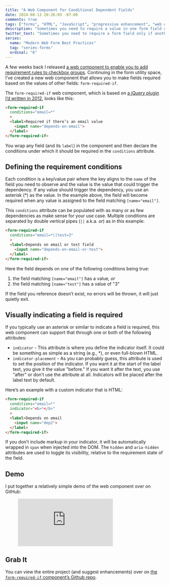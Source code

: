 ```yaml
---
title: "A Web Component for Conditional Dependent Fields"
date: 2024-08-13 20:26:03 -07:00
comments: true
tags: ["forms", "HTML", "JavaScript", "progressive enhancement", "web components", "web forms"]
description: "Sometimes you need to require a value in one form field only if another field is filled in or if that field has a specific value. I ported an old jQuery plugin of mine that made this work to a web component you can use easily right now."
twitter_text: "Sometimes you need to require a form field only if another field is filled in or has a specific value. Here’s a web component to enable that."
series:
  name: "Modern Web Form Best Practices"
  tag: "series-forms"
  ordinal: "6"
---
```


A few weeks back I released [a web component to enable you to add requirement rules to checkbox groups](https://www.aaron-gustafson.com/notebook/requirement-rules-for-checkboxes/). Continuing in the form utility space, I’ve created a new web component that allows you to make fields required based on the values of other fields: `form-required-if`.

<!-- more -->

The `form-required-if` web component, which is based on [a jQuery plugin I’d written in 2012](https://github.com/easy-designs/jquery.easy-dependent-required-fields.js), looks like this:

```html
<form-required-if
  conditions="email=*"
  >
  <label>Required if there’s an email value
    <input name="depends-on-email">
  </label>
</form-required-if>
```

You wrap any field (and its `label`) in the component and then declare the conditions under which it should be required in the `conditions` attribute.

## Defining the requirement conditions

Each condition is a key/value pair where the key aligns to the `name` of the field you need to observe and the value is the value that could trigger the dependency. If any value should trigger the dependency, you use an asterisk (*) as the value. In the example above, the field will become required when any value is assigned to the field matching `[name="email"]`.

This `conditions` attribute can be populated with as many or as few dependencies as make sense for your use case. Multiple conditions are separated by double vertical pipes (`||` a.k.a. _or_) as in this example:

```html
<form-required-if 
  conditions="email=*||test=3"
  >
  <label>Depends on email or test field
    <input name="depends-on-email-or-test">
  </label>
</form-required-if>
```

Here the field depends on one of the following conditions being true:

1. the field matching `[name="email"]` has a value, _or_
2. the field matching `[name="test"]` has a value of "3"

If the field you reference doesn’t exist, no errors will be thrown, it will just quietly exit.

## Visually indicating a field is required

If you typically use an asterisk or similar to indicate a field is required, this web component can support that through one or both of the following attributes:

* `indicator` -  This attribute is where you define the indicator itself. It could be something as simple as a string (e.g., *), or even full-blown HTML.
* `indicator-placement` - As you can probably guess, this attribute is used to set the position of the indicator. If you want it at the start of the label text, you give it the value "before." If you want it after the text, you use "after" or don’t use the attribute at all. Indicators will be placed after the label text by default.

Here’s an example with a custom indicator that is HTML:

```html
<form-required-if
  conditions="email=*"
  indicator="<b>*</b>"
  >
  <label>Depends on email
    <input name="dep2">
  </label>
</form-required-if>
```

If you don’t include markup in your indicator, it will be automatically wrapped in `span` when injected into the DOM. The `hidden` and `aria-hidden` attributes are used to toggle its visibility, relative to the requirement state of the field.

## Demo

I put together a relatively simple demo of the web component over on GitHub:

<figure class="video-embed video-embed--4x3">
<iframe src="https://aarongustafson.github.io/form-required-if/demo.html" class="talk__slides__embed video-embed__video" frameborder="0"></iframe>
</figure>

## Grab It

You can view the entire project (and suggest enhancements) over on [the `form-required-if` component’s Github repo](https://github.com/aarongustafson/form-required-if).